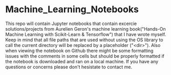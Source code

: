 # Machine_Learning_Notebooks
This repo will contain Jupyter notebooks that contain excercie solutions/projects from Aurelien Geron's machine learning book("Hands-On Machine Learning with Scikit-Learn & Tensorflow") that I have wrote myself. Keep in mind that all file paths that are used without using the OS library to call the current directory will be replaced by a placeholder ("\<dir>\"). Also when viewing the notebook on Github there might be some formatting issues with the comments in some cells but should be properly formatted if the notebook is downloaded and ran on a local machine. If you have any questions or concerns please don't hesistate to contact me.
